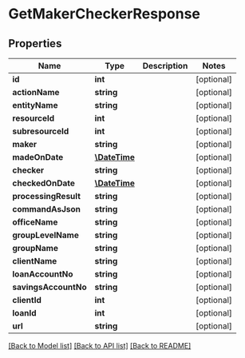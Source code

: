 # GetMakerCheckerResponse

## Properties
Name | Type | Description | Notes
------------ | ------------- | ------------- | -------------
**id** | **int** |  | [optional] 
**actionName** | **string** |  | [optional] 
**entityName** | **string** |  | [optional] 
**resourceId** | **int** |  | [optional] 
**subresourceId** | **int** |  | [optional] 
**maker** | **string** |  | [optional] 
**madeOnDate** | [**\DateTime**](\DateTime.md) |  | [optional] 
**checker** | **string** |  | [optional] 
**checkedOnDate** | [**\DateTime**](\DateTime.md) |  | [optional] 
**processingResult** | **string** |  | [optional] 
**commandAsJson** | **string** |  | [optional] 
**officeName** | **string** |  | [optional] 
**groupLevelName** | **string** |  | [optional] 
**groupName** | **string** |  | [optional] 
**clientName** | **string** |  | [optional] 
**loanAccountNo** | **string** |  | [optional] 
**savingsAccountNo** | **string** |  | [optional] 
**clientId** | **int** |  | [optional] 
**loanId** | **int** |  | [optional] 
**url** | **string** |  | [optional] 

[[Back to Model list]](../../README.md#documentation-for-models) [[Back to API list]](../../README.md#documentation-for-api-endpoints) [[Back to README]](../../README.md)

